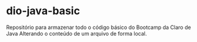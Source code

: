 # dio-java-basic
Repositório para armazenar todo o código básico do Bootcamp da Claro de Java
Alterando o conteúdo de um arquivo de forma local.